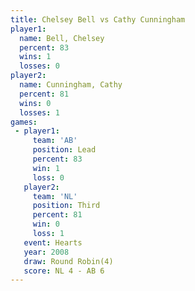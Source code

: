 ```yaml
---
title: Chelsey Bell vs Cathy Cunningham
player1:                 
  name: Bell, Chelsey    
  percent: 83            
  wins: 1                
  losses: 0              
player2:                 
  name: Cunningham, Cathy
  percent: 81            
  wins: 0                
  losses: 1              
games:
 - player1:        
     team: 'AB'    
     position: Lead
     percent: 83   
     win: 1        
     loss: 0       
   player2:         
     team: 'NL'     
     position: Third
     percent: 81    
     win: 0         
     loss: 1        
   event: Hearts       
   year: 2008          
   draw: Round Robin(4)
   score: NL 4 - AB 6  
---
```

